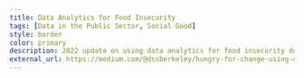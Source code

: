 ```yaml
---
title: Data Analytics for Food Insecurity
tags: [Data in the Public Sector, Social Good]
style: border
color: primary
description: 2022 update on using data analytics for food insecurity during COVID-19 for Berkeley community.
external_url: https://medium.com/@dssberkeley/hungry-for-change-using-data-analytics-to-establish-public-food-security-7b5b7b5ee36c
---
```

